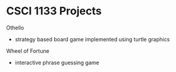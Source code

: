 # CSCI 1133 Projects


Othello
  - strategy based board game implemented using turtle graphics 



Wheel of Fortune
  - interactive phrase guessing game 
